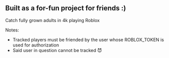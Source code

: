 Built as a for-fun project for friends :)
---
Catch fully grown adults in 4k playing Roblox

Notes:
- Tracked players must be friended by the user whose ROBLOX_TOKEN is used for authorization
- Said user in question cannot be tracked 😈
